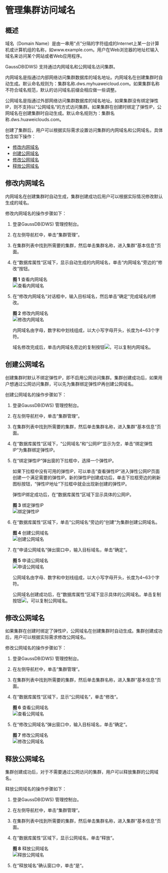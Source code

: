 # 管理集群访问域名<a name="dws_01_0140"></a>

## 概述<a name="section1317565993215"></a>

域名（Domain Name）是由一串用“点”分隔的字符组成的Internet上某一台计算机或计算机组的名称，如www.example.com。用户在Web浏览器的地址栏输入域名来访问某个网站或者Web应用程序。

GaussDB\(DWS\) 支持通过内网域名和公网域名访问集群。

内网域名是指通过内部网络访问集群数据库的域名地址。内网域名在创建集群时自动生成。默认命名规则为：集群名称.dws.myhuaweicloud.com。如果集群名称不符合域名规范，默认的访问域名前缀会相应做一些调整。

公网域名是指通过外部网络访问集群数据库的域名地址。如果集群没有绑定弹性IP，则不支持以“公网域名“的方式访问集群。如果集群在创建时绑定了弹性IP，公网域名在创建集群时自动生成。默认命名规则为：集群名称.dws.huaweiclouds.com。

创建了集群后，用户可以根据实际需求设置访问集群的内网域名和公网域名，具体包含如下操作：

-   [修改内网域名](#section1443581220337)
-   [创建公网域名](#section14447182917335)
-   [修改公网域名](#section220113419330)
-   [释放公网域名](#section1267743817334)

## 修改内网域名<a name="section1443581220337"></a>

内网域名在创建集群时自动生成，集群创建成功后用户可以根据实际情况修改默认生成的域名。

修改内网域名的操作步骤如下：

1.  登录GaussDB\(DWS\) 管理控制台。
2.  在左侧导航栏中，单击“集群管理“。
3.  在集群列表中找到所需要的集群，然后单击集群名称，进入集群“基本信息“页面。
4.  在“数据库属性“区域下，显示自动生成的内网域名，单击“内网域名“旁边的“修改“按钮。

    **图 1**  查看内网域名<a name="fig1350703714144"></a>  
    ![](figures/查看内网域名.png "查看内网域名")

5.  在“修改内网域名“对话框中，输入目标域名，然后单击“确定“完成域名的修改。

    **图 2**  修改内网域名<a name="fig8590514944"></a>  
    ![](figures/修改内网域名.png "修改内网域名")

    内网域名由字母，数字和中划线组成，以大小写字母开头，长度为4\~63个字符。

    域名修改完成后，单击内网域名旁边的复制按钮![](figures/icon_dws_copy.png)，可以复制内网域名。


## 创建公网域名<a name="section14447182917335"></a>

创建集群时默认不绑定弹性IP，即不启用公网访问集群。集群创建成功后，如果用户想通过公网访问集群，可以先为集群绑定弹性IP再创建公网域名。

创建公网域名的操作步骤如下：

1.  登录GaussDB\(DWS\) 管理控制台。
2.  在左侧导航栏中，单击“集群管理“。
3.  在集群列表中找到所需要的集群，然后单击集群名称，进入集群“基本信息“页面。
4.  在“数据库属性“区域下，“公网域名“和“公网IP“显示为空，单击“绑定弹性IP“为集群绑定弹性IP。
5.  在“绑定弹性IP“弹出窗的下拉框中，选择一个弹性IP。

    如果下拉框中没有可用的弹性IP，可以单击“查看弹性IP“进入弹性公网IP页面创建一个满足需要的弹性IP。新的弹性IP创建成功后，单击下拉框旁边的刷新图标按钮，“弹性IP地址“下拉框中就会出现新创建的弹性IP。

    弹性IP绑定成功后，在“数据库属性“区域下显示具体的公网IP。

    **图 3**  绑定弹性IP<a name="fig16104915125712"></a>  
    ![](figures/绑定弹性IP.png "绑定弹性IP")

6.  在“数据库属性“区域下，单击“公网域名“旁边的“创建“为集群创建公网域名。

    **图 4**  创建公网域名<a name="fig15653785918"></a>  
    ![](figures/创建公网域名.png "创建公网域名")

7.  在“申请公网域名“弹出窗口中，输入目标域名，单击“确定“。

    **图 5**  申请公网域名<a name="fig590304010123"></a>  
    ![](figures/申请公网域名.png "申请公网域名")

    公网域名由字母、数字和中划线组成，以大小写字母开头，长度为4\~63个字符。

    公网域名创建成功后，在“数据库属性“区域下显示具体的公网域名。单击复制按钮![](figures/icon_dws_copy.png)，可以复制公网域名。


## 修改公网域名<a name="section220113419330"></a>

如果集群在创建时绑定了弹性IP，公网域名在创建集群时自动生成。集群创建成功后，用户可以根据实际需求修改公网域名。

修改公网域名的操作步骤如下：

1.  登录GaussDB\(DWS\) 管理控制台。
2.  在左侧导航栏中，单击“集群管理“。
3.  在集群列表中找到所需要的集群，然后单击集群名称，进入集群“基本信息“页面。
4.  在“数据库属性“区域下，显示“公网域名“，单击“修改“。

    **图 6**  查看公网域名<a name="fig3360105553217"></a>  
    ![](figures/查看公网域名.png "查看公网域名")

5.  在“修改公网域名“弹出窗口中，输入目标域名，单击“确定“。

    **图 7**  修改公网域名<a name="fig1677076113813"></a>  
    ![](figures/修改公网域名.png "修改公网域名")


## 释放公网域名<a name="section1267743817334"></a>

集群创建成功后，对于不需要通过公网访问的集群，用户可以释放集群的公网域名。

释放公网域名的操作步骤如下：

1.  登录GaussDB\(DWS\) 管理控制台。
2.  在左侧导航栏中，单击“集群管理“。
3.  在集群列表中找到所需要的集群，然后单击集群名称，进入集群“基本信息“页面。
4.  在“数据库属性“区域下，显示公网域名，单击“释放“。

    **图 8**  释放公网域名<a name="fig165601443111"></a>  
    ![](figures/释放公网域名.png "释放公网域名")

5.  在“释放域名“确认窗口中，单击“是“。

